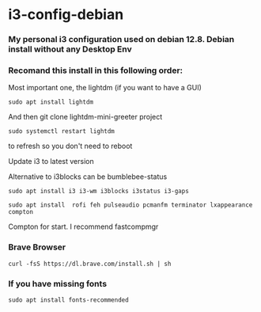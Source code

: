 # i3-config-debian

### My personal i3 configuration used on debian 12.8. Debian install without any Desktop Env
### Recomand this install in this following order:

Most important one, the lightdm (if you want to have a GUI)

```
sudo apt install lightdm 
```
And then git clone lightdm-mini-greeter project

``` 
sudo systemctl restart lightdm
```
to refresh so you don't need to reboot

Update i3 to latest version

Alternative to i3blocks can be bumblebee-status


``` 
sudo apt install i3 i3-wm i3blocks i3status i3-gaps
```

``` 
sudo apt install  rofi feh pulseaudio pcmanfm terminator lxappearance compton
```

Compton for start. I recommend fastcompmgr

### Brave Browser
``` 
curl -fsS https://dl.brave.com/install.sh | sh
```

### If you have missing fonts 
``` 
sudo apt install fonts-recommended
```

